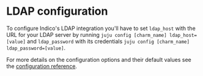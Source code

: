 # LDAP configuration

To configure Indico's LDAP integration you'll have to set `ldap_host` with the URL for your LDAP server by running `juju config [charm_name] ldap_host=[value]` and `ldap_password` with its credentials `juju config [charm_name] ldap_password=[value]`.

For more details on the configuration options and their default values see the [configuration reference](https://charmhub.io/indico/configure).
